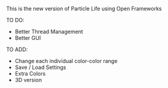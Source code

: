 This is the new version of Particle Life using Open Frameworks

TO DO:
- Better Thread Management
- Better GUI
  
TO ADD:
- Change each individual color-color range
- Save / Load Settings
- Extra Colors
- 3D version
